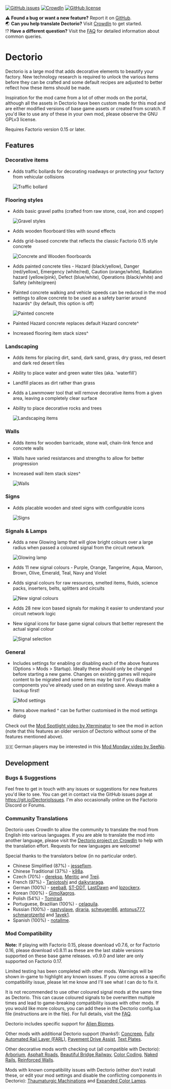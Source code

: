 [![GitHub issues](https://img.shields.io/github/issues/jpanther/Dectorio.svg)](https://github.com/jpanther/Dectorio/issues) [![CrowdIn](https://d322cqt584bo4o.cloudfront.net/dectorio/localized.svg)](https://crowdin.com/project/dectorio) [![GitHub license](https://img.shields.io/github/license/jpanther/Dectorio.svg)](https://github.com/jpanther/Dectorio/blob/develop/LICENSE)

⚠️ **Found a bug or want a new feature?** Report it on [GitHub](https://git.io/DectorioIssues).  
🌏 **Can you help translate Dectorio?** Visit [CrowdIn](https://crowdin.com/project/dectorio) to get started.  
⁉️ **Have a different question?** Visit the [FAQ](https://mods.factorio.com/mod/Dectorio/faq) for detailed information about common queries.

# Dectorio

Dectorio is a large mod that adds decorative elements to beautify your factory. New technology research is required to unlock the various items before they can be crafted and some default recipes are adjusted to better reflect how these items should be made.

Inspiration for the mod came from a lot of other mods on the portal, although all the assets in Dectorio have been custom made for this mod and are either modified versions of base game assets or created from scratch. If you'd like to use any of these in your own mod, please observe the GNU GPLv3 license.

Requires Factorio version 0.15 or later.

## Features

### Decorative items

* Adds traffic bollards for decorating roadways or protecting your factory from vehicular collisions

  ![Traffic bollard](https://img.pantherx.net/dectorio/traffic-bollard.png)

### Flooring styles

* Adds basic gravel paths (crafted from raw stone, coal, iron and copper)

  ![Gravel styles](https://img.pantherx.net/dectorio/gravel.png)

* Adds wooden floorboard tiles with sound effects
* Adds grid-based concrete that reflects the classic Factorio 0.15 style concrete

  ![Concrete and Wooden floorboards](https://img.pantherx.net/dectorio/concrete-wood.png)

* Adds painted concrete tiles - Hazard (black/yellow), Danger (red/yellow), Emergency (white/red), Caution (orange/white), Radiation hazard (yellow/pink), Defect (blue/white), Operations (black/white) and Safety (white/green)
* Painted concrete walking and vehicle speeds can be reduced in the mod settings to allow concrete to be used as a safety barrier around hazards^ (by default, this option is off)

  ![Painted concrete](https://img.pantherx.net/dectorio/painted-concrete.png)

* Painted Hazard concrete replaces default Hazard concrete^
* Increased flooring item stack sizes^

### Landscaping

* Adds items for placing dirt, sand, dark sand, grass, dry grass, red desert and dark red desert tiles
* Ability to place water and green water tiles (aka. 'waterfill')
* Landfill places as dirt rather than grass
* Adds a Lawnmower tool that will remove decorative items from a given area, leaving a completely clear surface
* Ability to place decorative rocks and trees

  ![Landscaping items](https://img.pantherx.net/dectorio/landscaping.png)

### Walls

* Adds items for wooden barricade, stone wall, chain-link fence and concrete walls
* Walls have varied resistances and strengths to allow for better progression
* Increased wall item stack sizes^

  ![Walls](https://img.pantherx.net/dectorio/walls.png)

### Signs

* Adds placable wooden and steel signs with configurable icons

  ![Signs](https://img.pantherx.net/dectorio/signs.png)

### Signals & Lamps

* Adds a new Glowing lamp that will glow bright colours over a large radius when passed a coloured signal from the circuit network

  ![Glowing lamp](https://img.pantherx.net/dectorio/glowing-lamp.png)

* Adds 11 new signal colours - Purple, Orange, Tangerine, Aqua, Maroon, Brown, Olive, Emerald, Teal, Navy and Violet
* Adds signal colours for raw resources, smelted items, fluids, science packs, inserters, belts, splitters and circuits

  ![New signal colours](https://img.pantherx.net/dectorio/signal-colours.png)

* Adds 28 new icon based signals for making it easier to understand your circuit network logic
* New signal icons for base game signal colours that better represent the actual signal colour

  ![Signal selection](https://img.pantherx.net/dectorio/signals.png)

### General

* Includes settings for enabling or disabling each of the above features (Options > Mods > Startup). Ideally these should only be changed before starting a new game. Changes on existing games will require content to be migrated and some items may be lost if you disable components you've already used on an existing save. Always make a backup first!

  ![Mod settings](https://img.pantherx.net/dectorio/settings.png)

* Items above marked ^ can be further customised in the mod settings dialog

Check out the [Mod Spotlight video by Xterminator](https://www.youtube.com/watch?v=4OOs8o0dnug) to see the mod in action (note that this features an older version of Dectorio without some of the features mentioned above).

🇩🇪 German players may be interested in this [Mod Monday video by SeeNo](https://www.youtube.com/watch?v=0SzAF997sOk).

## Development

### Bugs & Suggestions

Feel free to get in touch with any issues or suggestions for new features you'd like to see. You can get in contact via the GitHub issues page at <https://git.io/DectorioIssues>. I'm also occasionally online on the Factorio Discord or Forums.

### Community Translations

Dectorio uses CrowdIn to allow the community to translate the mod from English into various languages. If you are able to translate the mod into another language, please visit the [Dectorio project on CrowdIn](https://crowdin.com/project/dectorio) to help with the translation effort. Requests for new languages are welcome!

Special thanks to the translators below (in no particular order).

* Chinese Simplified (87%) - [jessefjxm](https://crowdin.com/profile/jessefjxm).
* Chinese Traditional (37%) - [k98a](https://crowdin.com/profile/k98a).
* Czech (70%) - [dereksp](https://crowdin.com/profile/dereksp), [Meritic](https://crowdin.com/profile/Meritic) and [Treij](https://crowdin.com/profile/Treij).
* French (97%) - [Taniotoshi](https://crowdin.com/profile/Taniotoshi) and [daikyraraga](https://crowdin.com/profile/daikyraraga).
* German (100%) - [seeba8](https://github.com/seeba8), [ST-DDT](https://crowdin.com/profile/ST-DDT), [LastDawn](https://crowdin.com/profile/LastDawn) and [lpzockerx](https://crowdin.com/profile/lpzockerx).
* Korean (100%) - [GimoXagros](https://crowdin.com/profile/GimoXagros).
* Polish (54%) - [Tomirad](https://github.com/Tomirad).
* Portuguese, Brazilian (100%) - [celaquila](https://crowdin.com/profile/celaquila).
* Russian (100%) - [nastyslave](https://crowdin.com/profile/nastyslave), [diraria](https://crowdin.com/profile/diraria), [scheugen86](https://crowdin.com/profile/scheugen86), [antonus777](https://crowdin.com/profile/antonus777), [schmarotzerltd](https://crowdin.com/profile/schmarotzerltd) and [1avek1](https://crowdin.com/profile/1avek1).
* Spanish (100%) - [notallme](https://crowdin.com/profile/notallme).

### Mod Compatibility

**Note:** If playing with Factorio 0.15, please download v0.7.6, or for Factorio 0.16, please download v0.8.11 as these are the last stable versions supported on these base game releases. v0.9.0 and later are only supported on Factorio 0.17.

Limited testing has been completed with other mods. Warnings will be shown in-game to highlight any known issues. If you come across a specific compatibility issue, please let me know and I'll see what I can do to fix it.

It is not recommended to use other coloured signal mods at the same time as Dectorio. This can cause coloured signals to be overwritten multiple times and lead to game-breaking compatibility issues with other mods. If you would like more colours, you can add these in the Dectorio config.lua file (instructions are in the file). For full details, visit the [FAQ](https://mods.factorio.com/mod/Dectorio/faq).

Dectorio includes specific support for [Alien Biomes](https://mods.factorio.com/mod/alien-biomes).

Other mods with additional Dectorio support (thanks!): [Concreep](https://mods.factorio.com/mod/Concreep), [Fully Automated Rail Layer (FARL)](https://mods.factorio.com/mod/FARL), [Pavement Drive Assist](https://mods.factorio.com/mod/PavementDriveAssist), [Text Plates](https://mods.factorio.com/mod/textplates).

Other decorative mods worth checking out (all compatible with Dectorio): [Arborium](https://mods.factorio.com/mod/Arborium), [Asphalt Roads](https://mods.factorio.com/mod/AsphaltRoads), [Beautiful Bridge Railway](https://mods.factorio.com/mod/beautiful_bridge_railway), [Color Coding](https://mods.factorio.com/mod/color-coding), [Naked Rails](https://mods.factorio.com/mod/naked-rails), [Reinforced Walls](https://mods.factorio.com/mod/Reinforced-Walls).

Mods with known compatibility issues with Dectorio (either don't install these, or edit your mod settings and disable the conflicting components in Dectorio): [Thaumaturgic Machinations](https://mods.factorio.com/mod/Thaumaturgic-Machinations) and [Expanded Color Lamps](https://mods.factorio.com/mod/Expanded_Color_Lamps).
